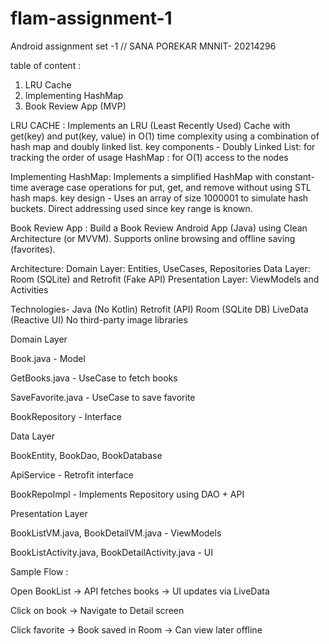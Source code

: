 # flam-assignment-1
Android assignment set -1 // SANA POREKAR MNNIT- 20214296

table of content :
1. LRU Cache
2. Implementing HashMap
3. Book Review App (MVP)

LRU CACHE :
Implements an LRU (Least Recently Used) Cache with get(key) and put(key, value) in O(1) time complexity using a combination of hash map and doubly linked list.
key components -
Doubly Linked List: for tracking the order of usage
HashMap : for O(1) access to the nodes

Implementing HashMap:
Implements a simplified HashMap with constant-time average case operations for put, get, and remove without using STL hash maps.
key design -
Uses an array of size 1000001 to simulate hash buckets.
Direct addressing used since key range is known.

Book Review App :
Build a Book Review Android App (Java) using Clean Architecture (or MVVM). Supports online browsing and offline saving (favorites).

Architecture:
Domain Layer: Entities, UseCases, Repositories
Data Layer: Room (SQLite) and Retrofit (Fake API)
Presentation Layer: ViewModels and Activities

Technologies-
Java (No Kotlin)
Retrofit (API)
Room (SQLite DB)
LiveData (Reactive UI)
No third-party image libraries

Domain Layer

Book.java - Model

GetBooks.java - UseCase to fetch books

SaveFavorite.java - UseCase to save favorite

BookRepository - Interface

Data Layer

BookEntity, BookDao, BookDatabase

ApiService - Retrofit interface

BookRepoImpl - Implements Repository using DAO + API

Presentation Layer

BookListVM.java, BookDetailVM.java - ViewModels

BookListActivity.java, BookDetailActivity.java - UI

Sample Flow :

Open BookList → API fetches books → UI updates via LiveData

Click on book → Navigate to Detail screen

Click favorite → Book saved in Room → Can view later offline
